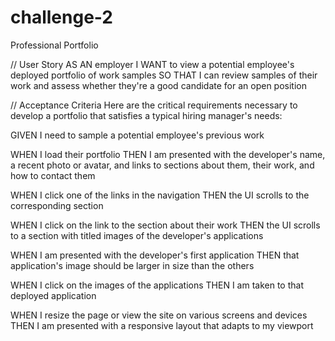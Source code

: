 # challenge-2
Professional Portfolio


// User Story
AS AN employer
I WANT to view a potential employee's deployed portfolio of work samples
SO THAT I can review samples of their work and assess whether they're a good candidate for an open position


// Acceptance Criteria
Here are the critical requirements necessary to develop a portfolio that satisfies a typical hiring manager's needs:

GIVEN I need to sample a potential employee's previous work

WHEN I load their portfolio
    THEN I am presented with the developer's name, a recent photo or avatar, and links to sections about them, their work, and how to contact them

WHEN I click one of the links in the navigation
    THEN the UI scrolls to the corresponding section

WHEN I click on the link to the section about their work
    THEN the UI scrolls to a section with titled images of the developer's applications

WHEN I am presented with the developer's first application
    THEN that application's image should be larger in size than the others

WHEN I click on the images of the applications
    THEN I am taken to that deployed application

WHEN I resize the page or view the site on various screens and devices
    THEN I am presented with a responsive layout that adapts to my viewport
